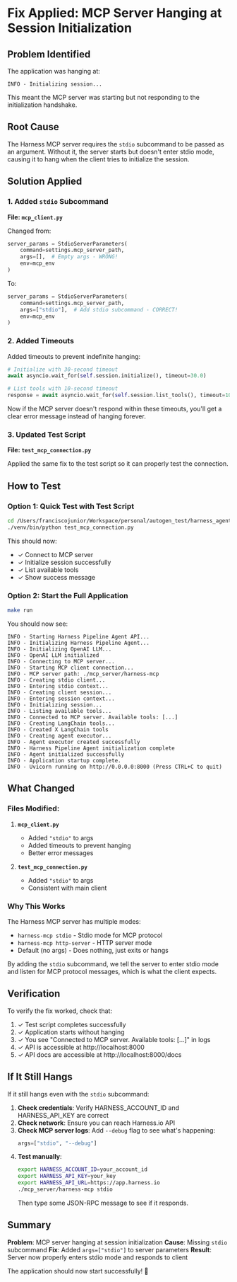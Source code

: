 # Fix Applied: MCP Server Hanging at Session Initialization

## Problem Identified

The application was hanging at:
```
INFO - Initializing session...
```

This meant the MCP server was starting but not responding to the initialization handshake.

## Root Cause

The Harness MCP server requires the `stdio` subcommand to be passed as an argument. Without it, the server starts but doesn't enter stdio mode, causing it to hang when the client tries to initialize the session.

## Solution Applied

### 1. Added `stdio` Subcommand

**File: `mcp_client.py`**

Changed from:
```python
server_params = StdioServerParameters(
    command=settings.mcp_server_path,
    args=[],  # Empty args - WRONG!
    env=mcp_env
)
```

To:
```python
server_params = StdioServerParameters(
    command=settings.mcp_server_path,
    args=["stdio"],  # Add stdio subcommand - CORRECT!
    env=mcp_env
)
```

### 2. Added Timeouts

Added timeouts to prevent indefinite hanging:

```python
# Initialize with 30-second timeout
await asyncio.wait_for(self.session.initialize(), timeout=30.0)

# List tools with 10-second timeout
response = await asyncio.wait_for(self.session.list_tools(), timeout=10.0)
```

Now if the MCP server doesn't respond within these timeouts, you'll get a clear error message instead of hanging forever.

### 3. Updated Test Script

**File: `test_mcp_connection.py`**

Applied the same fix to the test script so it can properly test the connection.

## How to Test

### Option 1: Quick Test with Test Script

```bash
cd /Users/franciscojunior/Workspace/personal/autogen_test/harness_agent
./venv/bin/python test_mcp_connection.py
```

This should now:
- ✓ Connect to MCP server
- ✓ Initialize session successfully
- ✓ List available tools
- ✓ Show success message

### Option 2: Start the Full Application

```bash
make run
```

You should now see:
```
INFO - Starting Harness Pipeline Agent API...
INFO - Initializing Harness Pipeline Agent...
INFO - Initializing OpenAI LLM...
INFO - OpenAI LLM initialized
INFO - Connecting to MCP server...
INFO - Starting MCP client connection...
INFO - MCP server path: ./mcp_server/harness-mcp
INFO - Creating stdio client...
INFO - Entering stdio context...
INFO - Creating client session...
INFO - Entering session context...
INFO - Initializing session...
INFO - Listing available tools...
INFO - Connected to MCP server. Available tools: [...]
INFO - Creating LangChain tools...
INFO - Created X LangChain tools
INFO - Creating agent executor...
INFO - Agent executor created successfully
INFO - Harness Pipeline Agent initialization complete
INFO - Agent initialized successfully
INFO - Application startup complete.
INFO - Uvicorn running on http://0.0.0.0:8000 (Press CTRL+C to quit)
```

## What Changed

### Files Modified:
1. **`mcp_client.py`**
   - Added `"stdio"` to args
   - Added timeouts to prevent hanging
   - Better error messages

2. **`test_mcp_connection.py`**
   - Added `"stdio"` to args
   - Consistent with main client

### Why This Works

The Harness MCP server has multiple modes:
- `harness-mcp stdio` - Stdio mode for MCP protocol
- `harness-mcp http-server` - HTTP server mode
- Default (no args) - Does nothing, just exits or hangs

By adding the `stdio` subcommand, we tell the server to enter stdio mode and listen for MCP protocol messages, which is what the client expects.

## Verification

To verify the fix worked, check that:

1. ✓ Test script completes successfully
2. ✓ Application starts without hanging
3. ✓ You see "Connected to MCP server. Available tools: [...]" in logs
4. ✓ API is accessible at http://localhost:8000
5. ✓ API docs are accessible at http://localhost:8000/docs

## If It Still Hangs

If it still hangs even with the `stdio` subcommand:

1. **Check credentials**: Verify HARNESS_ACCOUNT_ID and HARNESS_API_KEY are correct
2. **Check network**: Ensure you can reach Harness.io API
3. **Check MCP server logs**: Add `--debug` flag to see what's happening:
   ```python
   args=["stdio", "--debug"]
   ```
4. **Test manually**:
   ```bash
   export HARNESS_ACCOUNT_ID=your_account_id
   export HARNESS_API_KEY=your_key
   export HARNESS_API_URL=https://app.harness.io
   ./mcp_server/harness-mcp stdio
   ```
   Then type some JSON-RPC message to see if it responds.

## Summary

**Problem**: MCP server hanging at session initialization
**Cause**: Missing `stdio` subcommand
**Fix**: Added `args=["stdio"]` to server parameters
**Result**: Server now properly enters stdio mode and responds to client

The application should now start successfully! 🎉

